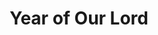 ---
layout: song
category: songs
permalink: /music/enjoy-your-rabbit/:title

title: Year of Our Lord
album: Enjoy Your Rabbit
track_number: 14
artists:
instrumental: yes

primary_recording: 
- id: 2009894147
  type: bandcamp

---